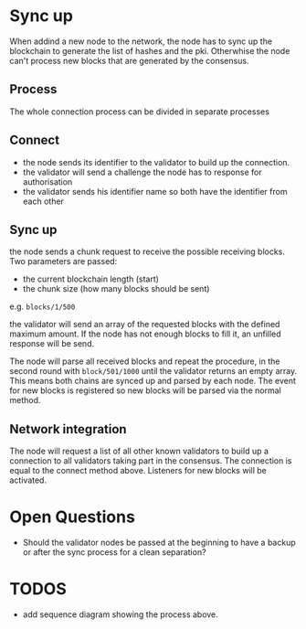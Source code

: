 # Sync up

When addind a new node to the network, the node has to sync up the blockchain to generate the list of hashes and the pki. Otherwhise the node can't process new blocks that are generated by the consensus.

## Process

The whole connection process can be divided in separate processes

## Connect

- the node sends its identifier to the validator to build up the connection.
- the validator will send a challenge the node has to response for authorisation
- the validator sends his identifier name so both have the identifier from each other

## Sync up

the node sends a chunk request to receive the possible receiving blocks. Two parameters are passed:

- the current blockchain length (start)
- the chunk size (how many blocks should be sent)

e.g. `blocks/1/500`

the validator will send an array of the requested blocks with the defined maximum amount. If the node
has not enough blocks to fill it, an unfilled response will be send.

The node will parse all received blocks and repeat the procedure, in the second round with `block/501/1000`
until the validator returns an empty array. This means both chains are synced up and parsed by each node.
The event for new blocks is registered so new blocks will be parsed via the normal method.

## Network integration

The node will request a list of all other known validators to build up a connection to all validators taking
part in the consensus. The connection is equal to the connect method above. Listeners for new blocks will be
activated.

# Open Questions

- Should the validator nodes be passed at the beginning to have a backup or after the sync process for a clean
  separation?

# TODOS

- add sequence diagram showing the process above.
